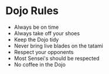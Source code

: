 Dojo Rules
==========
* Always be on time
* Always take off your shoes
* Keep the Dojo tidy
* Never bring live blades on the tatami
* Respect your opponents
* Most Sensei's should be respected
* No coffee in the Dojo

